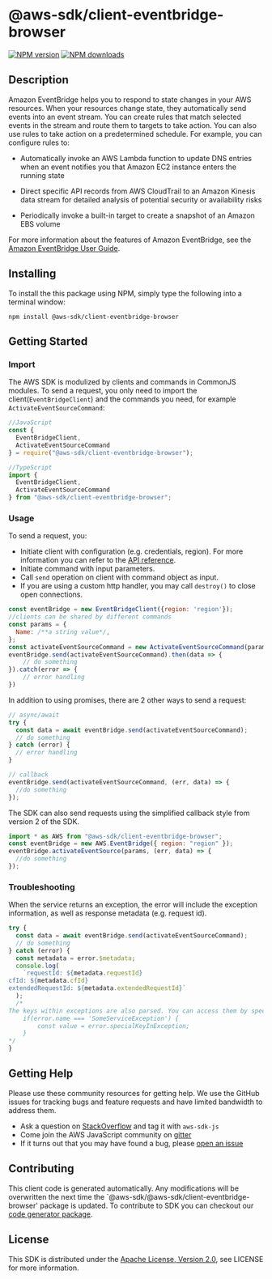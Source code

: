 # @aws-sdk/client-eventbridge-browser

[![NPM version](https://img.shields.io/npm/v/@aws-sdk/client-eventbridge-browser/preview.svg)](https://www.npmjs.com/package/@aws-sdk/client-eventbridge-browser)
[![NPM downloads](https://img.shields.io/npm/dm/@aws-sdk/client-eventbridge-browser.svg)](https://www.npmjs.com/package/@aws-sdk/client-eventbridge-browser)

## Description

<p>Amazon EventBridge helps you to respond to state changes in your AWS resources. When your resources change state, they automatically send events into an event stream. You can create rules that match selected events in the stream and route them to targets to take action. You can also use rules to take action on a predetermined schedule. For example, you can configure rules to:</p> <ul> <li> <p>Automatically invoke an AWS Lambda function to update DNS entries when an event notifies you that Amazon EC2 instance enters the running state</p> </li> <li> <p>Direct specific API records from AWS CloudTrail to an Amazon Kinesis data stream for detailed analysis of potential security or availability risks</p> </li> <li> <p>Periodically invoke a built-in target to create a snapshot of an Amazon EBS volume</p> </li> </ul> <p>For more information about the features of Amazon EventBridge, see the <a href="https://docs.aws.amazon.com/eventbridge/latest/userguide/">Amazon EventBridge User Guide</a>.</p>

## Installing

To install the this package using NPM, simply type the following into a terminal window:

```
npm install @aws-sdk/client-eventbridge-browser
```

## Getting Started

### Import

The AWS SDK is modulized by clients and commands in CommonJS modules. To send a request, you only need to import the client(`EventBridgeClient`) and the commands you need, for example `ActivateEventSourceCommand`:

```javascript
//JavaScript
const {
  EventBridgeClient,
  ActivateEventSourceCommand
} = require("@aws-sdk/client-eventbridge-browser");
```

```javascript
//TypeScript
import {
  EventBridgeClient,
  ActivateEventSourceCommand
} from "@aws-sdk/client-eventbridge-browser";
```

### Usage

To send a request, you:

- Initiate client with configuration (e.g. credentials, region). For more information you can refer to the [API reference][].
- Initiate command with input parameters.
- Call `send` operation on client with command object as input.
- If you are using a custom http handler, you may call `destroy()` to close open connections.

```javascript
const eventBridge = new EventBridgeClient({region: 'region'});
//clients can be shared by different commands
const params = {
  Name: /**a string value*/,
};
const activateEventSourceCommand = new ActivateEventSourceCommand(params);
eventBridge.send(activateEventSourceCommand).then(data => {
    // do something
}).catch(error => {
    // error handling
})
```

In addition to using promises, there are 2 other ways to send a request:

```javascript
// async/await
try {
  const data = await eventBridge.send(activateEventSourceCommand);
  // do something
} catch (error) {
  // error handling
}
```

```javascript
// callback
eventBridge.send(activateEventSourceCommand, (err, data) => {
  //do something
});
```

The SDK can also send requests using the simplified callback style from version 2 of the SDK.

```javascript
import * as AWS from "@aws-sdk/client-eventbridge-browser";
const eventBridge = new AWS.EventBridge({ region: "region" });
eventBridge.activateEventSource(params, (err, data) => {
  //do something
});
```

### Troubleshooting

When the service returns an exception, the error will include the exception information, as well as response metadata (e.g. request id).

```javascript
try {
  const data = await eventBridge.send(activateEventSourceCommand);
  // do something
} catch (error) {
  const metadata = error.$metadata;
  console.log(
    `requestId: ${metadata.requestId}
cfId: ${metadata.cfId}
extendedRequestId: ${metadata.extendedRequestId}`
  );
  /*
The keys within exceptions are also parsed. You can access them by specifying exception names:
    if(error.name === 'SomeServiceException') {
        const value = error.specialKeyInException;
    }
*/
}
```

## Getting Help

Please use these community resources for getting help. We use the GitHub issues for tracking bugs and feature requests and have limited bandwidth to address them.

- Ask a question on [StackOverflow](https://stackoverflow.com/questions/tagged/aws-sdk-js) and tag it with `aws-sdk-js`
- Come join the AWS JavaScript community on [gitter](https://gitter.im/aws/aws-sdk-js-v3)
- If it turns out that you may have found a bug, please [open an issue](https://github.com/aws/aws-sdk-js-v3/issues)

## Contributing

This client code is generated automatically. Any modifications will be overwritten the next time the `@aws-sdk/@aws-sdk/client-eventbridge-browser' package is updated. To contribute to SDK you can checkout our [code generator package][].

## License

This SDK is distributed under the
[Apache License, Version 2.0](http://www.apache.org/licenses/LICENSE-2.0),
see LICENSE for more information.

[code generator package]: https://github.com/aws/aws-sdk-js-v3/tree/master/packages/service-types-generator
[api reference]: https://docs.aws.amazon.com/AWSJavaScriptSDK/latest/
